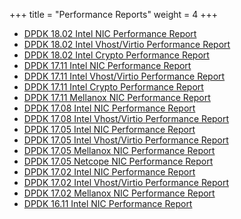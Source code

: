 +++
title = "Performance Reports"
weight = 4
+++

- [DPDK 18.02 Intel NIC Performance Report](https://jeskaduman.github.io/dpdk-hugo/PerformanceReports/DPDK_18_02_Intel_NIC_performance_report.pdf)
- [DPDK 18.02 Intel Vhost/Virtio Performance Report](https://jeskaduman.github.io/dpdk-hugo/PerformanceReports/DPDK_18_02_Intel_virtio_performance_report.pdf)
- [DPDK 18.02 Intel Crypto Performance Report](https://jeskaduman.github.io/dpdk-hugo/PerformanceReports/DPDK_18_02_Intel_crypto_performance_report.pdf)
- [DPDK 17.11 Intel NIC Performance Report](https://jeskaduman.github.io/dpdk-hugo/PerformanceReports/DPDK_17_11_Intel_NIC_performance_report.pdf)
- [DPDK 17.11 Intel Vhost/Virtio Performance Report](https://jeskaduman.github.io/dpdk-hugo/PerformanceReports//DPDK_17_11_Intel_virtio_performance_report.pdf)
- [DPDK 17.11 Intel Crypto Performance Report](https://jeskaduman.github.io/dpdk-hugo/PerformanceReports//DPDK_17_11_Intel_crypto_performance_report.pdf)
- [DPDK 17.11 Mellanox NIC Performance Report](https://jeskaduman.github.io/dpdk-hugo/PerformanceReports//perf/DPDK_17_11_Mellanox_NIC_performance_report.pdf)
- [DPDK 17.08 Intel NIC Performance Report](https://jeskaduman.github.io/dpdk-hugo/PerformanceReports//DPDK_17_05_Intel_NIC_performance_report.pdf)
- [DPDK 17.08 Intel Vhost/Virtio Performance Report](https://jeskaduman.github.io/dpdk-hugo/PerformanceReports//DPDK_17_08_Intel_virtio_performance_report.pdf)
- [DPDK 17.05 Intel NIC Performance Report](https://jeskaduman.github.io/dpdk-hugo/PerformanceReports/DPDK_17_05_Intel_NIC_performance_report.pdf)
- [DPDK 17.05 Intel Vhost/Virtio Performance Report](https://jeskaduman.github.io/dpdk-hugo/PerformanceReports//DPDK_17_05_Intel_virtio_performance_report.pdf)
- [DPDK 17.05 Mellanox NIC Performance Report](https://jeskaduman.github.io/dpdk-hugo/PerformanceReports//DPDK_17_05_Mellanox_NIC_performance_report.pdf)
- [DPDK 17.05 Netcope NIC Performance Report](https://jeskaduman.github.io/dpdk-hugo/PerformanceReports//DPDK_17_05_Netcope_NIC_performance_report.pdf)
- [DPDK 17.02 Intel NIC Performance Report](https://jeskaduman.github.io/dpdk-hugo/PerformanceReports//DPDK_17_02_Intel_NIC_performance_report.pdf)
- [DPDK 17.02 Intel Vhost/Virtio Performance Report](https://jeskaduman.github.io/dpdk-hugo/PerformanceReports//DPDK_17_02_Intel_virtio_performance_report.pdf)
- [DPDK 17.02 Mellanox NIC Performance Report](https://jeskaduman.github.io/dpdk-hugo/PerformanceReports//DPDK_17_02_Mellanox_NIC_performance_report.pdf)
- [DPDK 16.11 Intel NIC Performance Report](https://jeskaduman.github.io/dpdk-hugo/PerformanceReports//DPDK_16_11_Intel_NIC_performance_report.pdf)
